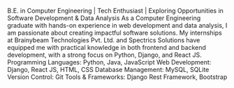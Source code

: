 B.E. in Computer Engineering | Tech Enthusiast | Exploring Opportunities in Software Development & Data Analysis
As a Computer Engineering graduate with hands-on experience in web development and data analysis, I am passionate about creating impactful software solutions. My internships at Brainybeam Technologies Pvt. Ltd. and Spectrics Solutions have equipped me with practical knowledge in both frontend and backend development, with a strong focus on Python, Django, and React JS.
Programming Languages: Python, Java, JavaScript
Web Development: Django, React JS, HTML, CSS
Database Management: MySQL, SQLite
Version Control: Git
Tools & Frameworks: Django Rest Framework, Bootstrap
